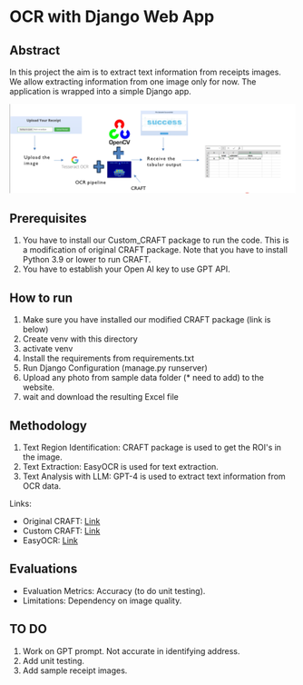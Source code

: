 # OCR with Django Web App


## Abstract
In this project the aim is to extract text information from receipts images. 
We allow extracting information from one image only for now.
The application is wrapped into a simple Django app.

<img width="1000" alt="teaser" src="./figure/image_schema.PNG">


## Prerequisites

1. You have to install our Custom_CRAFT package to run the code. This is a modification of original CRAFT package. Note that you have to install Python 3.9 or lower to run CRAFT.
2. You have to establish your Open AI key to use GPT API.


## How to run

1. Make sure you have installed our modified CRAFT package (link is below)
2. Create venv with this directory
3. activate venv
4. Install the requirements from requirements.txt
5. Run Django Configuration (manage.py runserver)
6. Upload any photo from sample data folder (* need to add) to the website. 
7. wait and download the resulting Excel file


## Methodology
1. Text Region Identification: CRAFT package is used to get the ROI's in the image.
2. Text Extraction: EasyOCR is used for text extraction.
3. Text Analysis with LLM: GPT-4 is used to extract text information from OCR data.
   
Links:
- Original CRAFT: [Link](https://github.com/clovaai/CRAFT-pytorch)
- Custom CRAFT: [Link](https://github.com/Maestro-111/Custom-Craft.git)
- EasyOCR: [Link](https://github.com/JaidedAI/EasyOCR)


## Evaluations


- Evaluation Metrics: Accuracy (to do unit testing).
- Limitations: Dependency on image quality.

## TO DO

1. Work on GPT prompt. Not accurate in identifying address.
2. Add unit testing.
3. Add sample receipt images.



